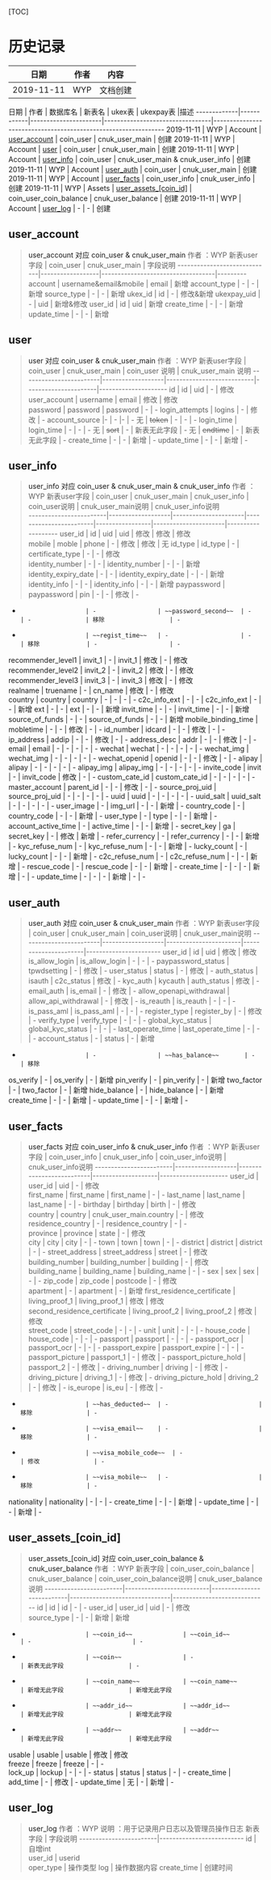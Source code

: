[TOC]

# 历史记录
日期		 | 作者		| 内容
-------------|----------|------------------------------
2019-11-11   | WYP     | 文档创建


日期		 | 作者		|  数据库名               | 新表名                           | ukex表                  | ukexpay表           |描述
-------------|------------|----------------------|---------------------------------|---------------------------------------------------------------
2019-11-11   | WYP     | Account              | [user_account](#user_account)    | coin_user              | cnuk_user_main                        | 创建
2019-11-11   | WYP     | Account              | [user](#user)                    | coin_user              | cnuk_user_main                        | 创建
2019-11-11   | WYP     | Account              | [user_info](#user_info)          | coin_user              | cnuk_user_main & cnuk_user_info       | 创建
2019-11-11   | WYP     | Account              | [user_auth](#user_auth)          | coin_user              | cnuk_user_main                        | 创建
2019-11-11   | WYP     | Account              | [user_facts](#user_facts)        | coin_user_info         | cnuk_user_info                        | 创建
2019-11-11   | WYP     | Assets               | [user_assets_[coin_id]](#user_assets) | coin_user_coin_balance | cnuk_user_balance                | 创建
2019-11-11   | WYP     | Account              | [user_log](#log)                 | -                      | -                                      | 创建


## user_account
> <a id="user_account">user_account 对应 coin_user & cnuk_user_main</a>
> 作者 ：WYP
新表user字段                  | coin_user        | cnuk_user_main                    | 字段说明
-----------------------------|------------------|-----------------------------------|---------
account                      | username&email&mobile         | email                | 新增
account_type                 | -                | -                                | 新增
source_type                  | -                | -                                | 新增
ukex_id                      | id               | -                                | 修改&新增
ukexpay_uid                  | -                | uid                                | 新增&修改
user_id                      | id               | uid                               | 新增
create_time                  | -                | -                                | 新增
update_time                  | -                | -                                | 新增


## user
> <a id="user">user 对应 coin_user & cnuk_user_main</a>
> 作者 ：WYP
新表user字段             | coin_user         | cnuk_user_main            |  coin_user 说明   | cnuk_user_main 说明
------------------------|-------------------|---------------------------|----------------------|---------------------
id                      | id                | uid                       | -                    | 修改      
user_account            | username          | email                     | 修改                  | 修改      
password                | password          | password                  | -                    | -
login_attempts          | logins            | -                         | 修改                  | - 
account_source          |-                  | -                         |-                     | -
无                      | ~~token~~         | -                         | -                    | -
login_time              | login_time        | -                         | -                    | -
无                      | ~~sort~~          | -                         | 新表无此字段          | -
无                      | ~~endtime~~       | -                         | 新表无此字段          | -
create_time             | -                 | -                         | 新增                 | -
update_time             | -                 | -                         | 新增                 | -

## user_info
> <a id="user_info">user_info 对应 coin_user & cnuk_user_main & cnuk_user_info</a>
> 作者 ：WYP
新表user字段             | coin_user         | cnuk_user_main       | cnuk_user_info         | coin_user说明  | cnuk_user_main说明  | cnuk_user_info说明             
------------------------|-------------------|----------------------|------------------------|-----------------|----------------------|-------------------
user_id                 | id                | uid                  | uid                    | 修改             | 修改                  | 修改      
mobile                  | moble             | phone                | -                      | 修改             | 修改                  | 无
id_type                 | id_type           | -                    | certificate_type       | -               | -                    | 修改      
identity_number         | -                 | -                    | identity_number        | -               | -                    | 新增
identity_expiry_date    | -                 | -                    | identity_expiry_date   | -               | -                    | 新增
identity_info           | -                 | -                    | identity_info          | -               | -                    | 新增
paypassword             | paypassword       | pin                  | -                      | -               | 修改                  | -
-                       | -                 | ~~password_second~~  | -                      | -               | 移除                  | -
-                       | ~~regist_time~~   | -                    | -                      | 移除             | -                    | -
recommender_level1      | invit_1           | -                    | invit_1                | 修改             | -                    | 修改      
recommender_level2      | invit_2           | -                    | invit_2                | 修改             | -                    | 修改      
recommender_level3      | invit_3           | -                    | invit_3                | 修改             | -                    | 修改      
realname                | truename          | -                    | cn_name                | 修改             | -                    | 修改      
country                 | country           | country              | -                      | -               | -                    | -
c2c_info_ext            | -                 | -                    | c2c_info_ext           | -               | -                    | 新增
ext                     | -                 | -                    | ext                    | -               | -                    | 新增
invit_time              | -                 | -                    | invit_time             | -               | -                    | 新增
source_of_funds         | -                 | -                    | source_of_funds        | -               | -                    | 新增
mobile_binding_time     | mobletime         | -                    | -                      | 修改             | -                    | -
id_number               | idcard            | -                    | -                      | 修改             | -                    | -
ip_address              | addip             | -                    | -                      | 修改             | -                    | -
address_desc            | addr              | -                    | -                      | 修改             | -                    | -
email                   | email             | -                    | -                      | -               | -                    | -
wechat                  | wechat            | -                    | -                      | -               | -                    | -
wechat_img              | wechat_img        | -                    | -                      | -               | -                    | -
wechat_openid           | openid            | -                    | -                      | 修改             | -                    | -
alipay                  | alipay            | -                    | -                      | -               | -                    | -
alipay_img              | alipay_img        | -                    | -                      | -               | -                    | -
invite_code             | invit             | -                    | invit_code             | 修改             | -                    | -
custom_cate_id          | custom_cate_id    | -                    | -                      | -               | -                    | -
master_account          | parent_id         | -                    | -                      | 修改             | -                    | -
source_proj_uid         | source_proj_uid   | -                    | -                      | -               | -                    | -
uuid                    | uuid              | -                    | -                      | -               | -                    | -
uuid_salt               | uuid_salt         | -                    | -                      | -               | -                    | -
user_image              | -                 | img_url              | -                      | -               | 新增                 | -
country_code            | -                 | country_code         | -                      | -               | 新增                 | -
user_type               | -                 | type                 | -                      | -               | 新增                 | -
account_active_time     | -                 | active_time          | -                      | -               | 新增                 | -
secret_key              | ga                | secret_key           | -                      | 修改            | 新增                 | -
refer_currency          | -                 | refer_currency       | -                      | -               | 新增                 | -
kyc_refuse_num          | -                 | kyc_refuse_num       | -                      | -               | 新增                 | -
lucky_count             | -                 | lucky_count          | -                      | -               | 新增                 | -
c2c_refuse_num          | -                 | c2c_refuse_num       | -                      | -               | 新增                 | -
rescue_code             | -                 | rescue_code          | -                      | -               | 新增                 | -
create_time             | -                 | -                    | -                      | 新增            | -                    | -
update_time             | -                 | -                    | -                      | 新增            | -                    | -

## user_auth
> <a id="user_auth">user_auth 对应 coin_user & cnuk_user_main</a>
> 作者 ：WYP
新表user字段             | coin_user         | cnuk_user_main        | coin_user说明        | cnuk_user_main说明
------------------------|-------------------|-----------------------|----------------------|-----------------------
user_id                 | id                | uid                   | 修改                  | 修改      
is_allow_login          | is_allow_login    | -                     | -                    | -
paypassword_status      | tpwdsetting       | -                     | 修改                  | -
user_status             | status            | -                     | 修改                  | -
auth_status             | isauth            | c2c_status            | 修改                  | -
kyc_auth                | kycauth           | auth_status           | 修改                  | -
email_auth              | is_email          | -                     | 修改                  | -
allow_openapi_withdrawal    | allow_api_withdrawal  | -                     | 修改                  | -
is_reauth               | is_reauth         | -                     | -                    | -
is_pass_aml             | is_pass_aml       | -                     | -                    | -
register_type           | register_by       | -                     | 修改                  | -
verify_type             | verify_type       | -                     | -                    | -
global_kyc_status       | global_kyc_status | -                     | -                    | -
last_operate_time       | last_operate_time | -                     | -                    | -
account_status          | -                 | status                | -                    | 新增
-                       | -                 | ~~has_balance~~       | -                    | 移除
os_verify               | -                 | os_verify             | -                    | 新增
pin_verify              | -                 | pin_verify            | -                    | 新增
two_factor              | -                 | two_factor            | -                    | 新增
hide_balance            | -                 | hide_balance          | -                    | 新增
create_time             | -                 | -                     | 新增                 | -
update_time             | -                 | -                     | 新增                 | -

## user_facts
> <a id="user_facts">user_facts 对应 coin_user_info & cnuk_user_info</a>
> 作者 ：WYP
新表user字段             | coin_user_info    | cnuk_user_info           | coin_user_info说明 | cnuk_user_info说明
------------------------|-------------------|--------------------------|--------------------|---------------------
user_id                 | user_id           | uid                       | -                 | 修改      
first_name              | first_name        | first_name                | -                 | -
last_name               | last_name         | last_name                 | -                 | -
birthday                | birthday          | birth                     | -                 | 修改      
country                 | country           | cnuk_user_main.country    | -                 | 修改
residence_country       | -                 | residence_country         | -                 | -      
province                | province          | state                     | -                 | 修改      
city                    | city              | city                      | -                 | -
town                    | town              | town                      | -                 | -
district                | district          | district                  | -                 | -
street_address          | street_address    | street                    | -                 | 修改      
building_number         | building_number   | building                  | -                 | 修改      
building_name           | building_name     | building_name             | -                 | -
sex                     | sex               | sex                       | -                 | -
zip_code                | zip_code          | postcode                  | -                 | 修改      
apartment               | -                 | apartment                 | -                 | 新增
first_residence_certificate                     | living_proof_1 | living_proof_1      | 修改               | 修改      
second_residence_certificate                    | living_proof_2 | living_proof_2      | 修改               | 修改      
street_code             | street_code       | -                         | -                 | -
unit                    | unit              | -                         | -                 | -
house_code              | house_code        | -                         | -                 | -
passport                | passport          | -                         | -                 | -
passport_ocr            | passport_ocr      | -                         | -                 | -
passport_expire         | passport_expire   | -                         | -                 | -
passport_picture        | passport_1        | -                         | 修改               | -
passport_picture_hold   | passport_2        | -                         | 修改               | -
driving_number          | driving           | -                         | 修改               | -
driving_picture         | driving_1         | -                         | 修改               | -
driving_picture_hold    | driving_2         | -                         | 修改               | -
is_europe               | is_eu             | -                         | 修改               | -
-                       | ~~has_deducted~~  | -                         | 移除               | -
-                       | ~~visa_email~~    | -                         | 移除               | -
-                       | ~~visa_mobile_code~~  | -                         | 修改               | -
-                       | ~~visa_mobile~~   | -                         | 移除               | -
nationality             | nationality       | -                         | -                  | -
create_time             | -                 | -                         | 新增               | -
update_time             | -                 | -                         | 新增               | -


## user_assets_[coin_id]
> <a id="user_assets">user_assets_[coin_id] 对应 coin_user_coin_balance & cnuk_user_balance</a>
> 作者 ：WYP
新表字段                 | coin_user_coin_balance   | cnuk_user_balance         | coin_user_coin_balance说明    | cnuk_user_balance说明
------------------------|--------------------------|---------------------------|-------------------------------|-----------------------------
id                      | id                       | id                         | -                            | -
user_id                 | user_id                  | uid                        | -                            | 修改     
source_type             | -                        | -                          | 新增                         | 新增    
-                       | ~~coin_id~~              | ~~coin_id~~                | -                            | -
-                       | ~~coin~~                 | -                          | 新表无此字段                  | -      
-                       | ~~coin_name~~            | ~~coin_name~~              | 新增无此字段                  | 新增无此字段
-                       | ~~addr_id~~              | ~~addr_id~~                | 新增无此字段                  | 新增无此字段
-                       | ~~addr~~                 | ~~addr~~                   | 新增无此字段                  | 新增无此字段
usable                  | usable                   | usable                     | 修改                         | 修改      
freeze                  | freeze                   | freeze                     | -                             | -      
lock_up                 | lockup                   | -                          | -                             | -
status                  | status                   | status                     | -                            | -
create_time             | add_time                 | -                          | 修改                          | -
update_time             | 无                       | -                          | 新增                          | -

## user_log
> <a id="log">user_log</a>
> 作者 ：WYP
> 说明 ：用于记录用户日志以及管理员操作日志
新表字段                 | 字段说明
------------------------|--------------------------
id                      | 自增int                       
user_id                 | userid                  
oper_type               | 操作类型
log                     | 操作数据内容
create_time             | 创建时间                 

